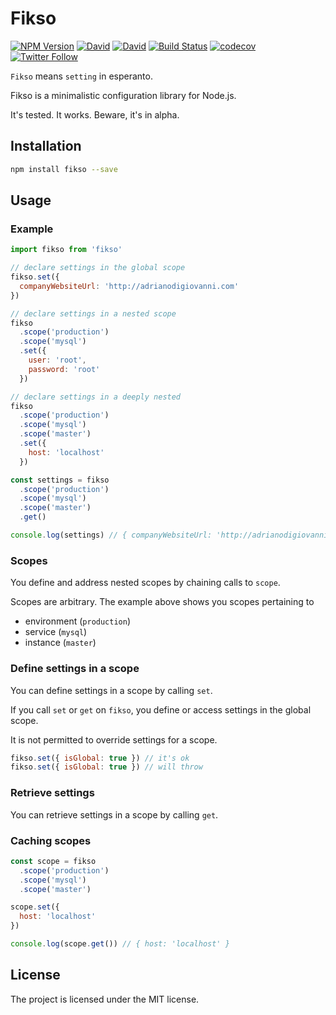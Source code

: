 # Fikso

[![NPM Version](https://img.shields.io/npm/v/fikso.svg?style=flat)](https://www.npmjs.com/package/fikso)
[![David](https://img.shields.io/david/adriano-di-giovanni/fikso.svg?maxAge=2592000)]()
[![David](https://img.shields.io/david/dev/adriano-di-giovanni/fikso.svg?maxAge=2592000)]()
[![Build Status](https://travis-ci.org/adriano-di-giovanni/fikso.svg?branch=master)](https://travis-ci.org/adriano-di-giovanni/fikso)
[![codecov](https://codecov.io/gh/adriano-di-giovanni/fikso/branch/master/graph/badge.svg)](https://codecov.io/gh/adriano-di-giovanni/fikso)
[![Twitter Follow](https://img.shields.io/twitter/follow/codecreativity.svg?style=social&label=Follow&maxAge=2592000)]()

`Fikso` means `setting` in esperanto.

Fikso is a minimalistic configuration library for Node.js.

It's tested. It works. Beware, it's in alpha.

## Installation

```bash
npm install fikso --save
```

## Usage

### Example

```javascript
import fikso from 'fikso'

// declare settings in the global scope
fikso.set({
  companyWebsiteUrl: 'http://adrianodigiovanni.com'
})

// declare settings in a nested scope
fikso
  .scope('production')
  .scope('mysql')
  .set({
    user: 'root',
    password: 'root'
  })

// declare settings in a deeply nested
fikso
  .scope('production')
  .scope('mysql')
  .scope('master')
  .set({
    host: 'localhost'
  })

const settings = fikso
  .scope('production')
  .scope('mysql')
  .scope('master')
  .get()

console.log(settings) // { companyWebsiteUrl: 'http://adrianodigiovanni.com', user: 'root', password: 'root', host: 'localhost' }
```

### Scopes

You define and address nested scopes by chaining calls to `scope`.

Scopes are arbitrary. The example above shows you scopes pertaining to
* environment (`production`)
* service (`mysql`)
* instance (`master`)

### Define settings in a scope

You can define settings in a scope by calling `set`.

If you call `set` or `get` on `fikso`, you define or access settings in the global scope.

It is not permitted to override settings for a scope.

```javascript
fikso.set({ isGlobal: true }) // it's ok
fikso.set({ isGlobal: true }) // will throw
```

### Retrieve settings

You can retrieve settings in a scope by calling `get`.

### Caching scopes

```javascript
const scope = fikso
  .scope('production')
  .scope('mysql')
  .scope('master')

scope.set({
  host: 'localhost'
})

console.log(scope.get()) // { host: 'localhost' }
```

## License

The project is licensed under the MIT license.
